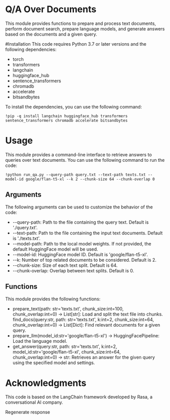 # Q/A Over Documents
This module provides functions to prepare and process text documents, perform document search, prepare language models, and generate answers based on the documents and a given query.

#Installation
This code requires Python 3.7 or later versions and the following dependencies:

- torch
- transformers
- langchain
- huggingface_hub
- sentence_transformers
- chromadb
- accelerate
- bitsandbytes

To install the dependencies, you can use the following command:

`!pip -q install langchain huggingface_hub transformers sentence_transformers chromadb accelerate bitsandbytes`


# Usage
This module provides a command-line interface to retrieve answers to queries over text documents. You can use the following command to run the code:


`!python run_qa.py --query-path query.txt --text-path texts.txt --model-id google/flan-t5-xl --k 2 --chunk-size 64 --chunk-overlap 0`

## Arguments
The following arguments can be used to customize the behavior of the code:

- --query-path: Path to the file containing the query text. Default is './query.txt'.
- --text-path: Path to the file containing the input text documents. Default is './texts.txt'.
- --model-path: Path to the local model weights. If not provided, the default HuggingFace model will be used.
- --model-id: HuggingFace model ID. Default is 'google/flan-t5-xl'.
- --k: Number of top related documents to be considered. Default is 2.
- --chunk-size: Size of each text split. Default is 64.
- --chunk-overlap: Overlap between text splits. Default is 0.

## Functions
This module provides the following functions:

- prepare_text(path: str='texts.txt', chunk_size:int=100, chunk_overlap:int=0) -> List[str]: Load and split the text file into chunks.
find_docs(query:str, path: str='texts.txt', k:int=2, chunk_size:int=64, chunk_overlap:int=0) -> List[Dict]: Find relevant documents for a given query.
- prepare_llm(model_id:str='google/flan-t5-xl') -> HuggingFacePipeline: Load the language model.
- get_answer(query:str, path: str='texts.txt', k:int=2, model_id:str='google/flan-t5-xl', chunk_size:int=64, chunk_overlap:int=0) -> str: Retrieves an answer for the given query using the specified model and settings.

# Acknowledgments
This code is based on the LangChain framework developed by Rasa, a conversational AI company.




Regenerate response
